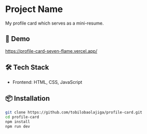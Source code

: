 # Project Name

My profile card which serves as a mini-resume.

## 📸 Demo
https://profile-card-seven-flame.vercel.app/

## 🛠️ Tech Stack
- Frontend: HTML, CSS, JavaScript

## 📦 Installation
```bash
git clone https://github.com/tobilobaolajiga/profile-card.git
cd profile-card
npm install
npm run dev
